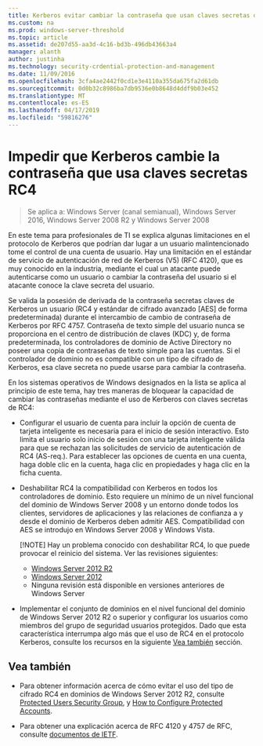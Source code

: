 ```yaml
---
title: Kerberos evitar cambiar la contraseña que usan claves secretas de RC4
ms.custom: na
ms.prod: windows-server-threshold
ms.topic: article
ms.assetid: de207d55-aa3d-4c16-bd3b-496db43663a4
manager: alanth
author: justinha
ms.technology: security-crdential-protection-and-management
ms.date: 11/09/2016
ms.openlocfilehash: 3cfa4ae2442f0cd1e3e4110a355da675fa2d61db
ms.sourcegitcommit: 0d0b32c8986ba7db9536e0b8648d4ddf9b03e452
ms.translationtype: MT
ms.contentlocale: es-ES
ms.lasthandoff: 04/17/2019
ms.locfileid: "59816276"
---
```

# <a name="preventing-kerberos-change-password-that-uses-rc4-secret-keys"></a>Impedir que Kerberos cambie la contraseña que usa claves secretas RC4

>Se aplica a: Windows Server (canal semianual), Windows Server 2016, Windows Server 2008 R2 y Windows Server 2008

En este tema para profesionales de TI se explica algunas limitaciones en el protocolo de Kerberos que podrían dar lugar a un usuario malintencionado tome el control de una cuenta de usuario. Hay una limitación en el estándar de servicio de autenticación de red de Kerberos (V5) (RFC 4120), que es muy conocido en la industria, mediante el cual un atacante puede autenticarse como un usuario o cambiar la contraseña del usuario si el atacante conoce la clave secreta del usuario.

Se valida la posesión de derivada de la contraseña secretas claves de Kerberos un usuario (RC4 y estándar de cifrado avanzado [AES] de forma predeterminada) durante el intercambio de cambio de contraseña de Kerberos por RFC 4757. Contraseña de texto simple del usuario nunca se proporciona en el centro de distribución de claves (KDC) y, de forma predeterminada, los controladores de dominio de Active Directory no poseer una copia de contraseñas de texto simple para las cuentas. Si el controlador de dominio no es compatible con un tipo de cifrado de Kerberos, esa clave secreta no puede usarse para cambiar la contraseña. 

En los sistemas operativos de Windows designados en la lista se aplica al principio de este tema, hay tres maneras de bloquear la capacidad de cambiar las contraseñas mediante el uso de Kerberos con claves secretas de RC4:

- Configurar el usuario de cuenta para incluir la opción de cuenta de tarjeta inteligente es necesaria para el inicio de sesión interactivo. Esto limita el usuario solo inicio de sesión con una tarjeta inteligente válida para que se rechazan las solicitudes de servicio de autenticación de RC4 (AS-req.). Para establecer las opciones de cuenta en una cuenta, haga doble clic en la cuenta, haga clic en propiedades y haga clic en la ficha cuenta. 

- Deshabilitar RC4 la compatibilidad con Kerberos en todos los controladores de dominio. Esto requiere un mínimo de un nivel funcional del dominio de Windows Server 2008 y un entorno donde todos los clientes, servidores de aplicaciones y las relaciones de confianza a y desde el dominio de Kerberos deben admitir AES. Compatibilidad con AES se introdujo en Windows Server 2008 y Windows Vista.

    [!NOTE]
    Hay un problema conocido con deshabilitar RC4, lo que puede provocar el reinicio del sistema. Ver las revisiones siguientes:
    - [Windows Server 2012 R2](https://support.microsoft.com/en-us/kb/3038261)
    - [Windows Server 2012](https://support.microsoft.com/en-us/kb/3086213)
    - Ninguna revisión está disponible en versiones anteriores de Windows Server

- Implementar el conjunto de dominios en el nivel funcional del dominio de Windows Server 2012 R2 o superior y configurar los usuarios como miembros del grupo de seguridad usuarios protegidos. Dado que esta característica interrumpa algo más que el uso de RC4 en el protocolo Kerberos, consulte los recursos en la siguiente [Vea también](#see-also) sección.

## <a name="see-also"></a>Vea también

- Para obtener información acerca de cómo evitar el uso del tipo de cifrado RC4 en dominios de Windows Server 2012 R2, consulte [Protected Users Security Group](/../credentials-protection-and-management/protected-users-security-group.md), y [How to Configure Protected Accounts](/../credentials-protection-and-management/how-to-configure-protected-accounts.md).

- Para obtener una explicación acerca de RFC 4120 y 4757 de RFC, consulte [documentos de IETF](http://tools.ietf.org/html/).
